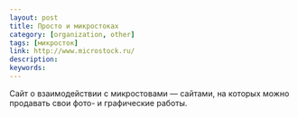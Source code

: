 ```yaml
---
layout: post
title: Просто и микростоках
category: [organization, other]
tags: [микросток]
link: http://www.microstock.ru/
description:
keywords:
---
```


<p>Сайт о взаимодействии с микростовами — сайтами, на которых можно продавать свои фото- и графические работы.</p>

